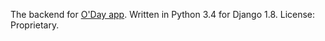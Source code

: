 The backend for [O'Day app](https://github.com/nazariyg/O-Day). Written in Python 3.4 for Django 1.8. License: Proprietary.
